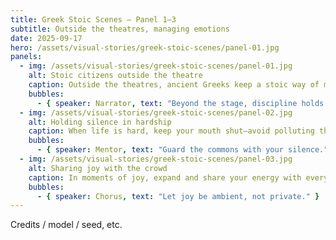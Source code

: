 ```yaml
---
title: Greek Stoic Scenes — Panel 1–3
subtitle: Outside the theatres, managing emotions
date: 2025-09-17
hero: /assets/visual-stories/greek-stoic-scenes/panel-01.jpg
panels:
  - img: /assets/visual-stories/greek-stoic-scenes/panel-01.jpg
    alt: Stoic citizens outside the theatre
    caption: Outside the theatres, ancient Greeks keep a stoic way of managing emotions.
    bubbles:
      - { speaker: Narrator, text: "Beyond the stage, discipline holds the city together." }
  - img: /assets/visual-stories/greek-stoic-scenes/panel-02.jpg
    alt: Holding silence in hardship
    caption: When life is hard, keep your mouth shut—avoid polluting the agora.
    bubbles:
      - { speaker: Mentor, text: "Guard the commons with your silence." }
  - img: /assets/visual-stories/greek-stoic-scenes/panel-03.jpg
    alt: Sharing joy with the crowd
    caption: In moments of joy, expand and share your energy with everyone.
    bubbles:
      - { speaker: Chorus, text: "Let joy be ambient, not private." }
---
```


Credits / model / seed, etc.
